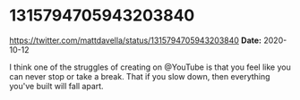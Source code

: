 # 1315794705943203840
https://twitter.com/mattdavella/status/1315794705943203840
**Date:** 2020-10-12

I think one of the struggles of creating on @YouTube is that you feel like you can never stop or take a break. That if you slow down, then everything you've built will fall apart.
